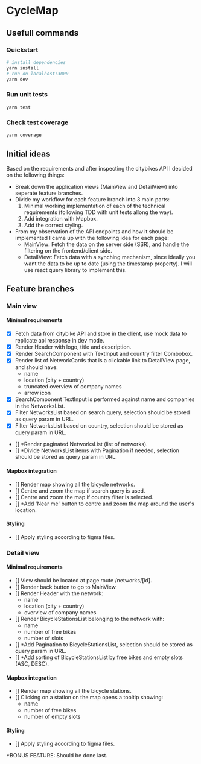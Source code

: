 # CycleMap

## Usefull commands

### Quickstart

```bash
# install dependencies
yarn install
# run on localhost:3000
yarn dev
```

### Run unit tests

```bash
yarn test
```

### Check test coverage

```bash
yarn coverage
```

## Initial ideas

Based on the requirements and after inspecting the citybikes API I decided on the following things:

- Break down the application views (MainView and DetailView) into seperate feature branches.
- Divide my workflow for each feature branch into 3 main parts:
  1.  Minimal working implementation of each of the technical requirements (following TDD with unit
      tests allong the way).
  2.  Add integration with Mapbox.
  3.  Add the correct styling.
- From my observation of the API endpoints and how it should be implemented I came up with the
  following idea for each page:
  - MainView: Fetch the data on the server side (SSR), and handle the filtering on the
    frontend/client side.
  - DetailView: Fetch data with a synching mechanism, since ideally you want the data to be up to
    date (using the timestamp property). I will use react query library to implement this.

## Feature branches

### Main view

#### Minimal requirements

- [x] Fetch data from citybike API and store in the client, use mock data to replicate api response
      in dev mode.
- [x] Render Header with logo, title and description.
- [x] Render SearchComponent with TextInput and country filter Combobox.
- [x] Render list of NetworkCards that is a clickable link to DetailView page, and should have:
  - name
  - location (city + country)
  - truncated overview of company names
  - arrow icon
- [x] SearchComponent TextInput is performed against name and companies in the NetworksList.
- [x] Filter NetworksList based on search query, selection should be stored as query param in URL.
- [x] Filter NetworksList based on country, selection should be stored as query param in URL.
- [] \*Render paginated NetworksList (list of networks).
- [] \*Divide NetworksList items with Pagination if needed, selection should be stored as query
  param in URL.

#### Mapbox integration

- [] Render map showing all the bicycle networks.
- [] Centre and zoom the map if search query is used.
- [] Centre and zoom the map if country filter is selected.
- [] \*Add 'Near me' button to centre and zoom the map around the user's location.

#### Styling

- [] Apply styling according to figma files.

### Detail view

#### Minimal requirements

- [] View should be located at page route /networks/[id].
- [] Render back button to go to MainView.
- [] Render Header with the network:
  - name
  - location (city + country)
  - overview of company names
- [] Render BicycleStationsList belonging to the network with:
  - name
  - number of free bikes
  - number of slots
- [] \*Add Pagination to BicycleStationsList, selection should be stored as query param in URL.
- [] \*Add sorting of BicycleStationsList by free bikes and empty slots (ASC, DESC).

#### Mapbox integration

- [] Render map showing all the bicycle stations.
- [] Clicking on a station on the map opens a tooltip showing:
  - name
  - number of free bikes
  - number of empty slots

#### Styling

- [] Apply styling according to figma files.

\*BONUS FEATURE: Should be done last.
